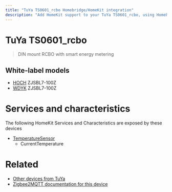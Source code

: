 ```yaml
---
title: "TuYa TS0601_rcbo Homebridge/HomeKit integration"
description: "Add HomeKit support to your TuYa TS0601_rcbo, using Homebridge, Zigbee2MQTT and homebridge-z2m."
---
```

<!---
This file has been GENERATED using src/docgen/docgen.ts
DO NOT EDIT THIS FILE MANUALLY!
-->
# TuYa TS0601_rcbo
> DIN mount RCBO with smart energy metering


## White-label models
* [HOCH](../index.md#hoch) ZJSBL7-100Z
* [WDYK](../index.md#wdyk) ZJSBL7-100Z

# Services and characteristics
The following HomeKit Services and Characteristics are exposed by
these devices

* [TemperatureSensor](../../sensors.md)
  * CurrentTemperature


# Related
* [Other devices from TuYa](../index.md#tuya)
* [Zigbee2MQTT documentation for this device](https://www.zigbee2mqtt.io/devices/TS0601_rcbo.html)